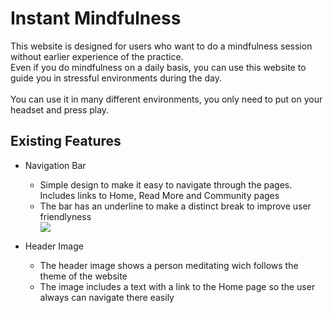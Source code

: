 # Instant Mindfulness
This website is designed for users who want to do a mindfulness session without earlier experience of the practice.
<br>
Even if you do mindfulness on a daily basis, you can use this website to guide you in stressful environments during the day.
<br><br>
You can use it in many different environments, you only need to put on your headset and press play.
## Existing Features

<ul>
<li>Navigation Bar</li>
<ul>
<li>Simple design to make it easy to navigate through the pages. Includes links to Home, Read More and Community pages</li>
<li>The bar has an underline to make a distinct break to improve user friendlyness</li>
<img src="https://i.imgur.com/110OtEB.png">
</ul>
</ul>
<ul>
<li>Header Image</li>
<ul><li>The header image shows a person meditating wich follows the theme of the website</li>
<li>The image includes a text with a link to the Home page so the user always can navigate there easily</li></ul>
</ul>

